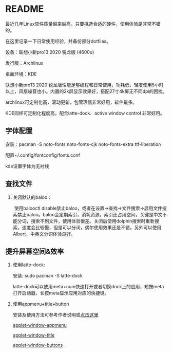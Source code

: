 # README

最近几年Linux软件质量越来越高，只要挑选合适的硬件，使用体验是非常不错的。

在这里记录一下日常使用经验，并备份部分dotfiles。

设备：联想小新pro13 2020 锐龙版 (4600u)

发行版：Archlinux

桌面环境：KDE

联想小新pro13 2020 锐龙版性能足够编程和日常使用，功耗低，轻度使用5小时以上，风扇噪音也小。内置的2k屏显示效果好，搭配27寸4k屏无不同dpi的困扰。

archlinux可定制化高，滚动更新，包管理器非常好用，软件最多。

KDE同样可定制化程度高，配合latte-dock、active window control 非常好用。



## 字体配置

安装：pacman -S noto-fonts noto-fonts-cjk noto-fonts-extra ttf-liberation

配置~/.config/fontconfig/fonts.conf

kde设置字体为无衬线 

## 查找文件

1. 关闭默认的baloo：

   ​	使用balooctl disable禁止baloo，或者在设置->查找->文件搜索->启用文件搜索禁止baloo。baloo会定期索引，消耗资源，索引还占用空间，关键是中文不能分词，搜索不到文件，使用体验很差。关闭后使用dolphin搜索时重新搜索，速度会比较慢，但是可以分词，偶尔使用效果还是不错。另外可以使用Albert，中英文分词体验良好。

## 提升屏幕空间&效率

1. 使用latte-dock:

   安装: sudo pacman -S latte-dock

   latte-dock可以使用meta+num快速打开或者切换dock上的应用，短按meta打开启动器，长按meta显示应用对应的快捷键。

 2. 使用appmenu+title+button

    安装及使用方法可参考作者说明或[点击这里](https://impressionyang.gitee.io/2020/02/29/unity-style-applet/#applet-window-title)

    [applet-window-appmenu](https://github.com/psifidotos/applet-window-appmenu)

     [applet-window-title](https://github.com/psifidotos/applet-window-title)

    [applet-window-buttons](https://github.com/psifidotos/applet-window-buttons)

